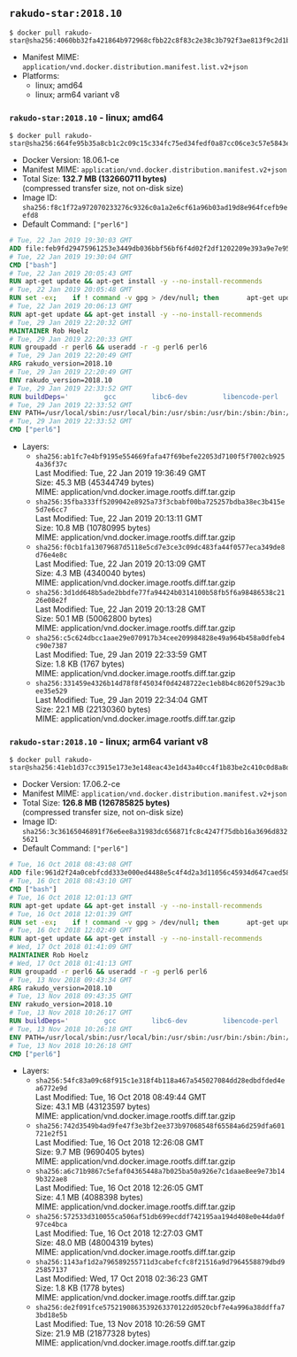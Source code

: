 ## `rakudo-star:2018.10`

```console
$ docker pull rakudo-star@sha256:4060bb32fa421864b972968cfbb22c8f83c2e38c3b792f3ae813f9c2d1b95df2
```

-	Manifest MIME: `application/vnd.docker.distribution.manifest.list.v2+json`
-	Platforms:
	-	linux; amd64
	-	linux; arm64 variant v8

### `rakudo-star:2018.10` - linux; amd64

```console
$ docker pull rakudo-star@sha256:664fe95b35a8cb1c2c09c15c334fc75ed34fedf0a87cc06ce3c57e5843ef4a3b
```

-	Docker Version: 18.06.1-ce
-	Manifest MIME: `application/vnd.docker.distribution.manifest.v2+json`
-	Total Size: **132.7 MB (132660711 bytes)**  
	(compressed transfer size, not on-disk size)
-	Image ID: `sha256:f8c1f72a972070233276c9326c0a1a2e6cf61a96b03ad19d8e964fcefb9eefd8`
-	Default Command: `["perl6"]`

```dockerfile
# Tue, 22 Jan 2019 19:30:03 GMT
ADD file:feb9fd29475961253e3449db036bbf56bf6f4d02f2df1202209e393a9e7e95f5 in / 
# Tue, 22 Jan 2019 19:30:04 GMT
CMD ["bash"]
# Tue, 22 Jan 2019 20:05:43 GMT
RUN apt-get update && apt-get install -y --no-install-recommends 		ca-certificates 		curl 		netbase 		wget 	&& rm -rf /var/lib/apt/lists/*
# Tue, 22 Jan 2019 20:05:48 GMT
RUN set -ex; 	if ! command -v gpg > /dev/null; then 		apt-get update; 		apt-get install -y --no-install-recommends 			gnupg 			dirmngr 		; 		rm -rf /var/lib/apt/lists/*; 	fi
# Tue, 22 Jan 2019 20:06:13 GMT
RUN apt-get update && apt-get install -y --no-install-recommends 		bzr 		git 		mercurial 		openssh-client 		subversion 				procps 	&& rm -rf /var/lib/apt/lists/*
# Tue, 29 Jan 2019 22:20:32 GMT
MAINTAINER Rob Hoelz
# Tue, 29 Jan 2019 22:20:33 GMT
RUN groupadd -r perl6 && useradd -r -g perl6 perl6
# Tue, 29 Jan 2019 22:20:49 GMT
ARG rakudo_version=2018.10
# Tue, 29 Jan 2019 22:20:49 GMT
ENV rakudo_version=2018.10
# Tue, 29 Jan 2019 22:33:52 GMT
RUN buildDeps='         gcc         libc6-dev         libencode-perl         make     '     url="https://rakudo.org/downloads/star/rakudo-star-${rakudo_version}.tar.gz"     keyserver='ha.pool.sks-keyservers.net'     keyfp='ECF8B611205B447E091246AF959E3D6197190DD5'     tmpdir="$(mktemp -d)"     && set -x     && export GNUPGHOME="$tmpdir"     && apt-get update     && apt-get --yes install --no-install-recommends $buildDeps     && rm -rf /var/lib/apt/lists/*     && mkdir ${tmpdir}/rakudo         && curl -fsSL ${url}.asc -o ${tmpdir}/rakudo.tar.gz.asc     && curl -fsSL $url -o ${tmpdir}/rakudo.tar.gz     && gpg --batch --keyserver $keyserver --recv-keys $keyfp     && gpg --batch --verify ${tmpdir}/rakudo.tar.gz.asc ${tmpdir}/rakudo.tar.gz         && tar xzf ${tmpdir}/rakudo.tar.gz --strip-components=1 -C ${tmpdir}/rakudo     && (         cd ${tmpdir}/rakudo         && perl Configure.pl --prefix=/usr --gen-moar         && make install     )     && rm -rf $tmpdir     && apt-get purge -y --auto-remove $buildDeps
# Tue, 29 Jan 2019 22:33:52 GMT
ENV PATH=/usr/local/sbin:/usr/local/bin:/usr/sbin:/usr/bin:/sbin:/bin:/usr/share/perl6/site/bin
# Tue, 29 Jan 2019 22:33:52 GMT
CMD ["perl6"]
```

-	Layers:
	-	`sha256:ab1fc7e4bf9195e554669fafa47f69befe22053d7100f5f7002cb9254a36f37c`  
		Last Modified: Tue, 22 Jan 2019 19:36:49 GMT  
		Size: 45.3 MB (45344749 bytes)  
		MIME: application/vnd.docker.image.rootfs.diff.tar.gzip
	-	`sha256:35fba333ff5209042e8925a73f3cbabf00ba725257bdba38ec3b415e5d7e6cc7`  
		Last Modified: Tue, 22 Jan 2019 20:13:11 GMT  
		Size: 10.8 MB (10780995 bytes)  
		MIME: application/vnd.docker.image.rootfs.diff.tar.gzip
	-	`sha256:f0cb1fa13079687d5118e5cd7e3ce3c09dc483fa44f0577eca349de8d76e4e8c`  
		Last Modified: Tue, 22 Jan 2019 20:13:09 GMT  
		Size: 4.3 MB (4340040 bytes)  
		MIME: application/vnd.docker.image.rootfs.diff.tar.gzip
	-	`sha256:3d1dd648b5ade2bbdfe77fa94424b0314100b58fb5f6a98486538c2126e08e2f`  
		Last Modified: Tue, 22 Jan 2019 20:13:28 GMT  
		Size: 50.1 MB (50062800 bytes)  
		MIME: application/vnd.docker.image.rootfs.diff.tar.gzip
	-	`sha256:c5c624dbcc1aae29e070917b34cee209984828e49a964b458a0dfeb4c90e7387`  
		Last Modified: Tue, 29 Jan 2019 22:33:59 GMT  
		Size: 1.8 KB (1767 bytes)  
		MIME: application/vnd.docker.image.rootfs.diff.tar.gzip
	-	`sha256:331459e4326b14d78f8f45034f0d4248722ec1eb8b4c8620f529ac3bee35e529`  
		Last Modified: Tue, 29 Jan 2019 22:34:04 GMT  
		Size: 22.1 MB (22130360 bytes)  
		MIME: application/vnd.docker.image.rootfs.diff.tar.gzip

### `rakudo-star:2018.10` - linux; arm64 variant v8

```console
$ docker pull rakudo-star@sha256:41eb1d37cc3915e173e3e148eac43e1d43a40cc4f1b83be2c410c0d8a8d16755
```

-	Docker Version: 17.06.2-ce
-	Manifest MIME: `application/vnd.docker.distribution.manifest.v2+json`
-	Total Size: **126.8 MB (126785825 bytes)**  
	(compressed transfer size, not on-disk size)
-	Image ID: `sha256:3c36165046891f76e6ee8a31983dc656871fc8c4247f75dbb16a3696d8325621`
-	Default Command: `["perl6"]`

```dockerfile
# Tue, 16 Oct 2018 08:43:08 GMT
ADD file:961d2f24a0cebfcdd333e000ed4488e5c4f4d2a3d11056c45934d647caed5845 in / 
# Tue, 16 Oct 2018 08:43:10 GMT
CMD ["bash"]
# Tue, 16 Oct 2018 12:01:13 GMT
RUN apt-get update && apt-get install -y --no-install-recommends 		ca-certificates 		curl 		netbase 		wget 	&& rm -rf /var/lib/apt/lists/*
# Tue, 16 Oct 2018 12:01:39 GMT
RUN set -ex; 	if ! command -v gpg > /dev/null; then 		apt-get update; 		apt-get install -y --no-install-recommends 			gnupg 			dirmngr 		; 		rm -rf /var/lib/apt/lists/*; 	fi
# Tue, 16 Oct 2018 12:02:49 GMT
RUN apt-get update && apt-get install -y --no-install-recommends 		bzr 		git 		mercurial 		openssh-client 		subversion 				procps 	&& rm -rf /var/lib/apt/lists/*
# Wed, 17 Oct 2018 01:41:09 GMT
MAINTAINER Rob Hoelz
# Wed, 17 Oct 2018 01:41:13 GMT
RUN groupadd -r perl6 && useradd -r -g perl6 perl6
# Tue, 13 Nov 2018 09:43:34 GMT
ARG rakudo_version=2018.10
# Tue, 13 Nov 2018 09:43:35 GMT
ENV rakudo_version=2018.10
# Tue, 13 Nov 2018 10:26:17 GMT
RUN buildDeps='         gcc         libc6-dev         libencode-perl         make     '     url="https://rakudo.org/downloads/star/rakudo-star-${rakudo_version}.tar.gz"     keyserver='ha.pool.sks-keyservers.net'     keyfp='ECF8B611205B447E091246AF959E3D6197190DD5'     tmpdir="$(mktemp -d)"     && set -x     && export GNUPGHOME="$tmpdir"     && apt-get update     && apt-get --yes install --no-install-recommends $buildDeps     && rm -rf /var/lib/apt/lists/*     && mkdir ${tmpdir}/rakudo         && curl -fsSL ${url}.asc -o ${tmpdir}/rakudo.tar.gz.asc     && curl -fsSL $url -o ${tmpdir}/rakudo.tar.gz     && gpg --keyserver $keyserver --recv-keys $keyfp     && gpg --batch --verify ${tmpdir}/rakudo.tar.gz.asc ${tmpdir}/rakudo.tar.gz         && tar xzf ${tmpdir}/rakudo.tar.gz --strip-components=1 -C ${tmpdir}/rakudo     && (         cd ${tmpdir}/rakudo         && perl Configure.pl --prefix=/usr --gen-moar         && make install     )     && rm -rf $tmpdir     && apt-get purge -y --auto-remove $buildDeps
# Tue, 13 Nov 2018 10:26:18 GMT
ENV PATH=/usr/local/sbin:/usr/local/bin:/usr/sbin:/usr/bin:/sbin:/bin:/usr/share/perl6/site/bin
# Tue, 13 Nov 2018 10:26:18 GMT
CMD ["perl6"]
```

-	Layers:
	-	`sha256:54fc83a09c68f915c1e318f4b118a467a545027084dd28edbdfded4ea6772e9d`  
		Last Modified: Tue, 16 Oct 2018 08:49:44 GMT  
		Size: 43.1 MB (43123597 bytes)  
		MIME: application/vnd.docker.image.rootfs.diff.tar.gzip
	-	`sha256:742d3549b4ad9fe47f3e3bf2ee373b97068548f65584a6d259dfa601721e2f51`  
		Last Modified: Tue, 16 Oct 2018 12:26:08 GMT  
		Size: 9.7 MB (9690405 bytes)  
		MIME: application/vnd.docker.image.rootfs.diff.tar.gzip
	-	`sha256:a6c71b9867c5efaf04365448a7b025ba50a926e7c1daae8ee9e73b149b322ae8`  
		Last Modified: Tue, 16 Oct 2018 12:26:05 GMT  
		Size: 4.1 MB (4088398 bytes)  
		MIME: application/vnd.docker.image.rootfs.diff.tar.gzip
	-	`sha256:572533d310055ca506af51db699ecddf742195aa194d408e0e44da0f97ce4bca`  
		Last Modified: Tue, 16 Oct 2018 12:27:03 GMT  
		Size: 48.0 MB (48004319 bytes)  
		MIME: application/vnd.docker.image.rootfs.diff.tar.gzip
	-	`sha256:1143af1d2a796589255711d3cabefcfc8f21516a9d7964558879dbd925857137`  
		Last Modified: Wed, 17 Oct 2018 02:36:23 GMT  
		Size: 1.8 KB (1778 bytes)  
		MIME: application/vnd.docker.image.rootfs.diff.tar.gzip
	-	`sha256:de2f091fce5752190863539263370122d0520cbf7e4a996a38ddffa73bd18e5b`  
		Last Modified: Tue, 13 Nov 2018 10:26:59 GMT  
		Size: 21.9 MB (21877328 bytes)  
		MIME: application/vnd.docker.image.rootfs.diff.tar.gzip
